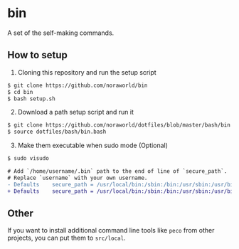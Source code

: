 # bin
A set of the self-making commands.

## How to setup
1. Cloning this repository and run the setup script

```sh
$ git clone https://github.com/noraworld/bin
$ cd bin
$ bash setup.sh
```

2. Download a path setup script and run it

```sh
$ git clone https://github.com/noraworld/dotfiles/blob/master/bash/bin.bash
$ source dotfiles/bash/bin.bash
```

3. Make them executable when sudo mode (Optional)

```sh
$ sudo visudo
```

```diff
# Add `/home/username/.bin` path to the end of line of `secure_path`.
# Replace `username` with your own username.
- Defaults    secure_path = /usr/local/bin:/sbin:/bin:/usr/sbin:/usr/bin
+ Defaults    secure_path = /usr/local/bin:/sbin:/bin:/usr/sbin:/usr/bin:/home/username/.bin
```

## Other
If you want to install additional command line tools like `peco` from other projects, you can put them to `src/local`.
